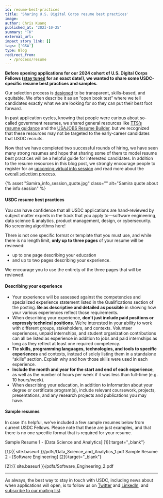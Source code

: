 ```yaml
---
id: resume-best-practices
title: 'Sharing U.S. Digital Corps resume best practices'
image: 
author: Chris Kuang
published_at: "2023-10-25"
summary: "TK"
external_url:
impact_story_link: []
tags: ['GSA']
type: Blog
redirect_from:
  - /process/resume
---
```


**Before opening applications for our 2024 cohort of U.S. Digital Corps Fellows ([stay tuned](https://public.govdelivery.com/accounts/USGSATTS/subscriber/new?topic_id=USGSATTS_108) for an exact date!), we wanted to share some USDC-specific resume best practices and samples.**

Our selection process is [designed](https://www.performance.gov/blog/digital-corps-update/) to be transparent, skills-based, and equitable. We often describe it as an “open book test” where we tell candidates exactly what we are looking for so they can put their best foot forward.

In past application cycles, knowing that people were curious about so-called government resumes, we shared general resources like [TTS’s resume guidance](https://join.tts.gsa.gov/resume/) and the [USAJOBS Resume Builder](https://www.usajobs.gov/help/how-to/account/documents/resume/build/), but we recognized that these resources may not be targeted to the early-career candidates that USDC recruits. 

Now that we have completed two successful rounds of hiring, we have seen many strong resumes and hope that sharing some of them to model resume best practices will be a helpful guide for interested candidates. In addition to the resume resources in this blog post, we strongly encourage people to register for an [upcoming virtual info session](https://digitalcorps.gsa.gov/apply/) and read more about the [overall selection process](https://digitalcorps.gsa.gov/process/).

<div>
  {% asset "Samira_info_session_quote.jpg" class="" alt="Samira quote about the info session" %}
</div>

#### USDC resume best practices

You can have confidence that all USDC applications are hand-reviewed by subject matter experts in the track that you apply to—software engineering, data science & analytics, product management, design, or cybersecurity. No screening algorithms here!

There is not one specific format or template that you must use, and while there is no length limit, **only up to three pages** of your resume will be reviewed: 
* up to one page describing your education 
* and up to two pages describing your experience.

We encourage you to use the entirety of the three pages that will be reviewed.

#### Describing your experience

* Your experience will be assessed against the competencies and specialized experience statement listed in the Qualifications section of the posting. **Be as descriptive and detailed as possible** in showing how your various experiences reflect those requirements.
* When describing your experience, **don’t just include paid positions or expressly technical positions**. We’re interested in your ability to work with different groups, stakeholders, and contexts. Volunteer experiences, unpaid internships, and student organization contributions can all be listed as experience in addition to jobs and paid internships as long as they reflect at least one required competency.
* **Tie skills, programming languages, technologies, and tools to specific experiences** and contexts, instead of solely listing them in a standalone “skills” section. Explain why and how those skills were used in each experience.
* **Include the month and year for the start and end of each experience**, as well as the number of hours per week if it was less than full-time (e.g. 10 hours/week). 
* When describing your education, in addition to information about your degree or certificate program(s), include relevant coursework, projects, presentations, and any research projects and publications you may have.

#### Sample resumes

In case it's helpful, we've included a few sample resumes below from current USDC Fellows. Please note that these are just examples, and that there is no one specific format that is required for your resume.

Sample Resume 1 - [Data Science and Analytics] [1]{:target="_blank"}

[1]:{{ site.baseurl }}/pdfs/Data_Science_and_Analytics_1.pdf
Sample Resume 2 - [Software Engineering] [2]{:target="_blank"}

[2]:{{ site.baseurl }}/pdfs/Software_Engineering_2.pdf

---

As always, the best way to stay in touch with USDC, including news about when applications will open, is to follow us on [Twitter](http://twitter.com/usdigitalcorps) and [LinkedIn](http://linkedin.com/company/us-digital-corps/), and [subscribe to our mailing list](https://public.govdelivery.com/accounts/USGSATTS/subscriber/new?topic_id=USGSATTS_108). 
